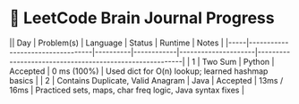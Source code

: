 # 🚀 LeetCode Brain Journal Progress

|| Day | Problem(s)                        | Language | Status     | Runtime             | Notes                                                   |
|-----|----------------------------------|----------|------------|---------------------|---------------------------------------------------------|
| 1   | Two Sum                          | Python   | Accepted   | 0 ms (100%)         | Used dict for O(n) lookup; learned hashmap basics       |
| 2   | Contains Duplicate, Valid Anagram | Java     | Accepted   | 13ms / 16ms         | Practiced sets, maps, char freq logic, Java syntax fixes |
